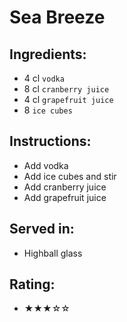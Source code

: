 # Sea Breeze

## Ingredients:
- 4 cl `vodka`
- 8 cl `cranberry juice`
- 4 cl `grapefruit juice`
- 8 `ice cubes`

## Instructions:
- Add vodka
- Add ice cubes and stir
- Add cranberry juice
- Add grapefruit juice

## Served in:
- Highball glass

## Rating:
- ★★★☆☆